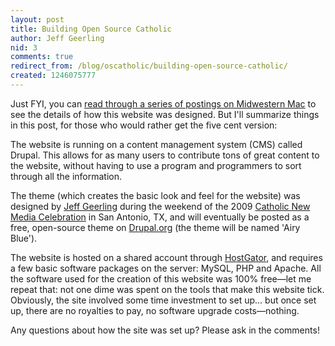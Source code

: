 ```yaml
---
layout: post
title: Building Open Source Catholic
author: Jeff Geerling
nid: 3
comments: true
redirect_from: /blog/oscatholic/building-open-source-catholic/
created: 1246075777
---
```

<p>
	Just FYI, you can <a href="http://www.midwesternmac.com/blogs/geerlingguy/building-out-full-featured-drupal-site-busy-weekend">read through a series of postings on Midwestern Mac</a> to see the details of how this website was designed. But I&#39;ll summarize things in this post, for those who would rather get the five cent version:</p>
<p>
	The website is running on a content management system (CMS) called Drupal. This allows for as many users to contribute tons of great content to the website, without having to use a program and programmers to sort through all the information.</p>
<p>
	The theme (which creates the basic look and feel for the website) was designed by <a href="http://www.lifeisaprayer.com">Jeff Geerling</a> during the weekend of the 2009 <a href="http://celebration.sqpn.com/">Catholic New Media Celebration</a> in San Antonio, TX, and will eventually be posted as a free, open-source theme on <a href="http://drupal.org/">Drupal.org</a> (the theme will be named &#39;Airy Blue&#39;).</p>
<!--break-->
<p>
	The website is hosted on a shared account through <a href="http://www.hostgator.com/">HostGator</a>, and requires a few basic software packages on the server: MySQL, PHP and Apache. All the software used for the creation of this website was 100% free&mdash;let me repeat that: not one dime was spent on the tools that make this website tick. Obviously, the site involved some time investment to set up... but once set up, there are no royalties to pay, no software upgrade costs&mdash;nothing.</p>
<p>
	Any questions about how the site was set up? Please ask in the comments!</p>
